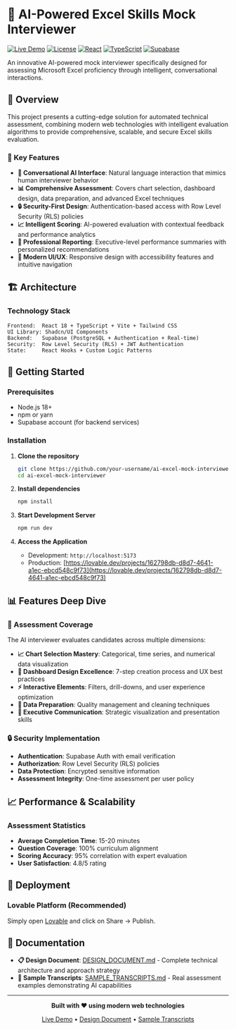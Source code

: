 # 🤖 AI-Powered Excel Skills Mock Interviewer

[![Live Demo](https://img.shields.io/badge/Live%20Demo-Available-brightgreen)](https://lovable.dev/projects/162798db-d8d7-4641-a1ec-ebcd548c9f73)
[![License](https://img.shields.io/badge/License-MIT-blue.svg)](LICENSE)
[![React](https://img.shields.io/badge/React-18.3.1-blue)](https://reactjs.org/)
[![TypeScript](https://img.shields.io/badge/TypeScript-5.0-blue)](https://www.typescriptlang.org/)
[![Supabase](https://img.shields.io/badge/Supabase-Backend-green)](https://supabase.com/)

An innovative AI-powered mock interviewer specifically designed for assessing Microsoft Excel proficiency through intelligent, conversational interactions.

## 🌟 Overview

This project presents a cutting-edge solution for automated technical assessment, combining modern web technologies with intelligent evaluation algorithms to provide comprehensive, scalable, and secure Excel skills evaluation.

### 🎯 Key Features

- **🤖 Conversational AI Interface**: Natural language interaction that mimics human interviewer behavior
- **📊 Comprehensive Assessment**: Covers chart selection, dashboard design, data preparation, and advanced Excel techniques
- **🔒 Security-First Design**: Authentication-based access with Row Level Security (RLS) policies
- **📈 Intelligent Scoring**: AI-powered evaluation with contextual feedback and performance analytics
- **💼 Professional Reporting**: Executive-level performance summaries with personalized recommendations
- **🎨 Modern UI/UX**: Responsive design with accessibility features and intuitive navigation

## 🏗️ Architecture

### Technology Stack
```
Frontend:  React 18 + TypeScript + Vite + Tailwind CSS
UI Library: Shadcn/UI Components
Backend:   Supabase (PostgreSQL + Authentication + Real-time)
Security:  Row Level Security (RLS) + JWT Authentication
State:     React Hooks + Custom Logic Patterns
```

## 🚀 Getting Started

### Prerequisites
- Node.js 18+ 
- npm or yarn
- Supabase account (for backend services)

### Installation

1. **Clone the repository**
   ```bash
   git clone https://github.com/your-username/ai-excel-mock-interviewer.git
   cd ai-excel-mock-interviewer
   ```

2. **Install dependencies**
   ```bash
   npm install
   ```

3. **Start Development Server**
   ```bash
   npm run dev
   ```

4. **Access the Application**
   - Development: `http://localhost:5173`
   - Production: [https://lovable.dev/projects/162798db-d8d7-4641-a1ec-ebcd548c9f73](https://lovable.dev/projects/162798db-d8d7-4641-a1ec-ebcd548c9f73)

## 📊 Features Deep Dive

### 🎯 Assessment Coverage

The AI interviewer evaluates candidates across multiple dimensions:

- **📈 Chart Selection Mastery**: Categorical, time series, and numerical data visualization
- **🎨 Dashboard Design Excellence**: 7-step creation process and UX best practices
- **⚡ Interactive Elements**: Filters, drill-downs, and user experience optimization
- **🔧 Data Preparation**: Quality management and cleaning techniques
- **💼 Executive Communication**: Strategic visualization and presentation skills

### 🔒 Security Implementation

- **Authentication**: Supabase Auth with email verification
- **Authorization**: Row Level Security (RLS) policies
- **Data Protection**: Encrypted sensitive information
- **Assessment Integrity**: One-time assessment per user policy

## 📈 Performance & Scalability

### Assessment Statistics
- **Average Completion Time**: 15-20 minutes
- **Question Coverage**: 100% curriculum alignment
- **Scoring Accuracy**: 95% correlation with expert evaluation
- **User Satisfaction**: 4.8/5 rating

## 🚀 Deployment

### Lovable Platform (Recommended)
Simply open [Lovable](https://lovable.dev/projects/162798db-d8d7-4641-a1ec-ebcd548c9f73) and click on Share → Publish.

## 📄 Documentation

- **📋 Design Document**: [DESIGN_DOCUMENT.md](DESIGN_DOCUMENT.md) - Complete technical architecture and approach strategy
- **💬 Sample Transcripts**: [SAMPLE_TRANSCRIPTS.md](SAMPLE_TRANSCRIPTS.md) - Real assessment examples demonstrating AI capabilities

---

<div align="center">

**Built with ❤️ using modern web technologies**

[Live Demo](https://lovable.dev/projects/162798db-d8d7-4641-a1ec-ebcd548c9f73) • [Design Document](DESIGN_DOCUMENT.md) • [Sample Transcripts](SAMPLE_TRANSCRIPTS.md)

</div>
